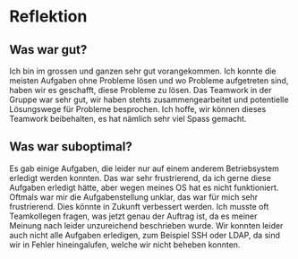 # Reflektion #

## Was war gut? ##
Ich bin im grossen und ganzen sehr gut vorangekommen. Ich konnte die meisten Aufgaben ohne Probleme lösen und wo Probleme aufgetreten sind, haben wir es geschafft, diese Probleme zu lösen.
Das Teamwork in der Gruppe war sehr gut, wir haben stehts zusammengearbeitet und potentielle Lösungswege für Probleme besprochen.
Ich hoffe, wir können dieses Teamwork beibehalten, es hat nämlich sehr viel Spass gemacht.

## Was war suboptimal? ##

  Es gab einige Aufgaben, die leider nur auf einem anderem Betriebsystem erledigt werden konnten. Das war sehr frustrierend, da ich gerne diese Aufgaben erledigt hätte, aber wegen meines OS hat es nicht funktioniert.
  Oftmals war mir die Aufgabenstellung unklar, das war für mich sehr frustrierend. Dies könnte in Zukunft verbessert werden. Ich musste oft Teamkollegen fragen, was jetzt genau der Auftrag ist, da es meiner Meinung nach leider unzureichend beschrieben wurde.
Wir konnten leider auch nicht alle Aufgaben erledigen, zum Beispiel SSH oder LDAP, da sind wir in Fehler hineingalufen, welche wir nicht beheben konnten.